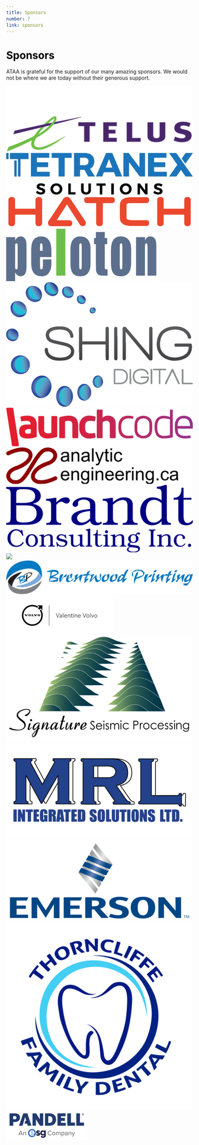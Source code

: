 ```yaml
---
title: Sponsors
number: 7
link: sponsors
---
```

<div class="container" style="padding: 0px">
	<div class="row">
		<div class="col-12">
			<h1 style="color: black">Sponsors</h1>
			<p>ATAA is grateful for the support of our many amazing sponsors. We would not be where we are today without their generous support.</p>
		</div>
	</div>
	<div class="row align-items-center" id="sponsor-rows">
		<div class="col-4 col-md-4 col-lg-4" id="sponsor-cols">
			<a href="https://www.telus.com/en/"><img class="img-fluid" src="/resources/img/sponsors/telus.png"></a>
		</div>
		<div class="col-4 col-md-4 col-lg-4" id="sponsor-cols">
			<a href="https://www.tetranex.com/"><img class="img-fluid" src="/resources/img/sponsors/tetranex.jpg"></a>
		</div>
		<div class="col-4 col-md-4 col-lg-4" id="sponsor-cols">
			<a href="https://www.hatch.com/"><img class="img-fluid" src="/resources/img/sponsors/hatch.png"></a>
		</div>
		<div class="col-3 col-md-3 col-lg-3" id="sponsor-cols">
			<a href="https://www.peloton.com/"><img class="img-fluid" src="/resources/img/sponsors/peloton.png"></a>
		</div>
		<div class="col-3 col-md-3 col-lg-3" id="sponsor-cols">
			<a href="https://www.shingdigital.com/"><img class="img-fluid" src="/resources/img/sponsors/shing.png"></a>
		</div>
		<div class="col-3 col-md-3 col-lg-3" id="sponsor-cols">
			<a href="https://lc.dev/"><img class="img-fluid" src="/resources/img/sponsors/launchcode.svg"></a>
		</div>
		<div class="col-3 col-md-3 col-lg-3" id="sponsor-cols">
			<a href="https://analyticengineering.ca/"><img class="img-fluid" src="/resources/img/sponsors/analytic-engineering.png"></a>
		</div>
		<div class="col-3 col-md-3 col-lg-3" id="sponsor-cols">
			<img class="img-fluid" src="/resources/img/sponsors/brandt.svg">
		</div>
		<div class="col-3 col-md-3 col-lg-3" id="sponsor-cols">
			<a href="https://www.surerus-murphy.com/"><img class="img-fluid" src="/resources/img/sponsors/surerus-murphy.png"></a>
		</div>
		<div class="col-3 col-md-3 col-lg-3" id="sponsor-cols">
			<a href="https://brentwoodprinting.com/"><img class="img-fluid" src="/resources/img/sponsors/brentwood.png"></a>
		</div>
		<div class="col-3 col-md-3 col-lg-3" id="sponsor-cols">
			<a href="https://www.valentinevolvo.com/"><img class="img-fluid" src="/resources/img/sponsors/valentine-volvo.svg"></a>
		</div>
		<div class="col-4 col-md-4 col-lg-4" id="sponsor-cols">
			<a href="https://www.signatureseismic.com/"><img class="img-fluid" src="/resources/img/sponsors/signature-seismic.jpg"></a>
		</div>
		<div class="col-4 col-md-4 col-lg-4" id="sponsor-cols">
			<a href="https://www.mrlsolutions.com/"><img class="img-fluid" src="/resources/img/sponsors/mrl.png"></a>
		</div>
		<div class="col-4 col-md-4 col-lg-4" id="sponsor-cols">
			<a href="#"><img class="img-fluid" src="/resources/img/sponsors/emerson.png"></a>
		</div>
		<div class="col-4 col-md-4 col-lg-4" id="sponsor-cols">
			<a href="#"><img class="img-fluid" src="/resources/img/sponsors/tfd.jpg"></a>
		</div>
		<div class="col-4 col-md-4 col-lg-4" id="sponsor-cols">
			<a href="#"><img class="img-fluid" src="/resources/img/sponsors/pandell.jpg"></a>
		</div>
	</div>
</div>